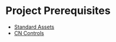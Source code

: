 Project Prerequisites
============================

* [Standard Assets](https://www.assetstore.unity3d.com/en/#!/content/32351)
* [CN Controls](https://www.assetstore.unity3d.com/en/#!/content/15233)
